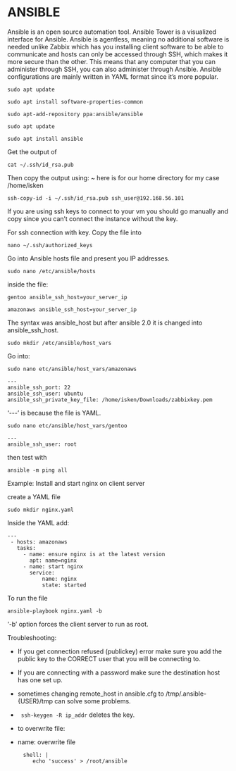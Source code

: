 
# ANSIBLE 

 Ansible is an open source automation tool. Ansible Tower is a visualized interface for Ansible.
Ansible is agentless, meaning no additional software is needed unlike Zabbix which has you installing client software to be able to communicate and hosts can only be accessed through SSH, which makes it more secure than the other. This means that any computer that you can administer through SSH, you can also administer through Ansible. Ansible configurations are mainly written in YAML format since it’s more popular.


```sudo apt update```

```sudo apt install software-properties-common```

```sudo apt-add-repository ppa:ansible/ansible```

```sudo apt update```

```sudo apt install ansible```

Get the output of 

```cat ~/.ssh/id_rsa.pub```


Then copy the output using: ~ here is for our home directory for my case /home/isken

```ssh-copy-id -i ~/.ssh/id_rsa.pub ssh_user@192.168.56.101```

If you are using ssh keys to connect to your vm you should go manually and copy since you can’t connect the instance without the key.

For ssh connection with key.
Copy the file into

```nano ~/.ssh/authorized_keys```

Go into Ansible hosts file and present you IP addresses.

```sudo nano /etc/ansible/hosts```

inside the file:

```gentoo ansible_ssh_host=your_server_ip```

```amazonaws ansible_ssh_host=your_server_ip```


The syntax was ansible_host but after ansible 2.0 it is changed into ansible_ssh_host.

```sudo mkdir /etc/ansible/host_vars```

Go into:

```sudo nano etc/ansible/host_vars/amazonaws```

```
---
ansible_ssh_port: 22
ansible_ssh_user: ubuntu
ansible_ssh_private_key_file: /home/isken/Downloads/zabbixkey.pem
```

‘---’ is because the file is YAML.


```sudo nano etc/ansible/host_vars/gentoo```

```
---
ansible_ssh_user: root

```

then test with

```ansible -m ping all```

Example: Install and start nginx on client server

create a YAML file 

```sudo mkdir nginx.yaml```

Inside the YAML add:

```
---
 - hosts: amazonaws
   tasks:
     - name: ensure nginx is at the latest version
       apt: name=nginx
     - name: start nginx
       service:
           name: nginx
           state: started
   ```

To run the file

```ansible-playbook nginx.yaml -b```

‘-b’ option forces the client server to run as root.



Troubleshooting:

- If you get connection refused (publickey) error make sure you add the public key to the CORRECT	user that you will be connecting to.

- If you are connecting with a password make sure the destination host has one set up.

- sometimes changing remote_host in ansible.cfg to /tmp/.ansible-{USER}/tmp can solve some problems.

- ``` ssh-keygen -R ip_addr``` deletes the key.

- to overwrite file:

- name: overwrite file 
 ```
      shell: |
         echo 'success' > /root/ansible
 ```





